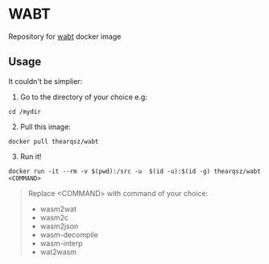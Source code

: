 # WABT

Repository for [wabt](https://github.com/WebAssembly/wabt) docker image

## Usage

It couldn't be simplier:

1. Go to the directory of your choice e.g:
```console
cd /mydir
```
2. Pull this image:
```console
docker pull thearqsz/wabt
```
3. Run it!
```console
docker run -it --rm -v $(pwd):/src -u  $(id -u):$(id -g) thearqsz/wabt <COMMAND>
```
>Replace \<COMMAND\> with command of your choice:
  > - wasm2wat
  > - wasm2c                                                    
  > - wasm2json
  > - wasm-decompile
  > - wasm-interp
  > - wat2wasm
